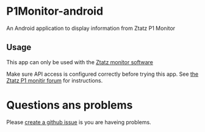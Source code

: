 # P1Monitor-android
An Android application to display information from Ztatz P1 Monitor


## Usage
This app can only be used with the [Ztatz monitor software](https://www.ztatz.nl/p1-monitor/)

Make sure API access is configured correctly before trying this app. See [the Ztatz P1 monitir forum](https://forum.p1mon.nl/viewtopic.php?t=42) for instructions.

# Questions ans problems
Please [create a github issue](https://github.com/phavekes/p1monitor-android/issues/new) is you are haveing problems.

